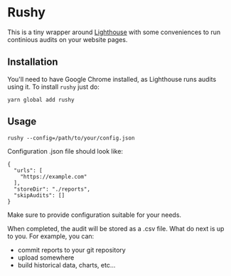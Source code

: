 # Rushy

This is a tiny wrapper around [Lighthouse](https://github.com/GoogleChrome/lighthouse) with some conveniences
to run continious audits on your website pages.

## Installation

You'll need to have Google Chrome installed, as Lighthouse runs audits using it.
To install `rushy` just do:

```
yarn global add rushy
```

## Usage

```
rushy --config=/path/to/your/config.json
```

Configuration .json file should look like:

```
{
  "urls": [
    "https://example.com"
  ],
  "storeDir": "./reports",
  "skipAudits": []
}
```

Make sure to provide configuration suitable for your needs.

When completed, the audit will be stored as a .csv file.
What do next is up to you. For example, you can:
- commit reports to your git repository
- upload somewhere
- build historical data, charts, etc...

